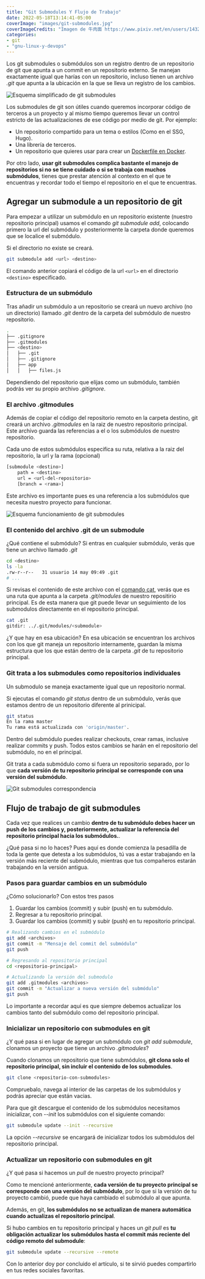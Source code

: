 ```yaml
---
title: "Git Submodules Y Flujo de Trabajo"
date: 2022-05-18T13:14:41-05:00
coverImage: "images/git-submodules.jpg"
coverImageCredits: "Imagen de 牛肉面 https://www.pixiv.net/en/users/14326617"
categories:
- git
- "gnu-linux-y-devops"
---
```


Los git submodules o submódulos son un registro dentro de un repositorio de git que apunta a un commit en un repositorio externo. Se manejan exactamente igual que harías con un repositorio, incluso tienen un archivo *.git* que apunta a la ubicación en la que se lleva un registro de los cambios.

![Esquema simplificado de git submodules](images/git-submodulo-esquema-basico.jpg "Esquema simplificado de git submodules")

Los submodules de git son útiles cuando queremos incorporar código de terceros a un proyecto y al mismo tiempo queremos llevar un control estricto de las actualizaciones de ese código por medio de git. Por ejemplo:

* Un repositorio compartido para un tema o estilos (Como en el SSG, Hugo).
* Una librería de terceros.
* Un repositorio que quieres usar para crear un [Dockerfile en Docker](https://coffeebytes.dev/tutorial-de-comandos-basicos-de-docker/).

Por otro lado, **usar git submodules complica bastante el manejo de repositorios si no se tiene cuidado o si se trabaja con muchos submódulos**, tienes que prestar atención al contexto en el que te encuentras y recordar todo el tiempo el repositorio en el que te encuentras.

## Agregar un submodule a un repositorio de git

Para empezar a utilizar un submódulo en un repositorio existente (nuestro repositorio principal) usamos el comando *git submodule add*, colocando primero la url del submódulo y posteriormente la carpeta donde queremos que se localice el submódulo. 

Si el directorio no existe se creará.

```bash
git submodule add <url> <destino>
```

El comando anterior copiará el código de la url `<url>` en el directorio `<destino>` especificado.

### Estructura de un submódulo

Tras añadir un submódulo a un repositorio se creará un nuevo archivo (no un directorio) llamado *.git* dentro de la carpeta del submódulo de nuestro repositorio. 

```bash
.
├── .gitignore
├── .gitmodules
├── <destino>
│   ├── .git
│   ├── .gitignore
│   ├── app
│   │   ├── files.js
```

Dependiendo del repositorio que elijas como un submódulo, también podrás ver su propio archivo *.gitignore*.

### El archivo .gitmodules

Además de copiar el código del repositorio remoto en la carpeta destino, git creará un archivo *.gitmodules* en la raiz de nuestro repositorio principal. Este archivo guarda las referencias a el o los submódulos de nuestro repositorio. 

Cada uno de estos submódulos especifica su ruta, relativa a la raiz del repositorio, la url y la rama (opcional)

```bash
[submodule <destino>]
    path = <destino>
    url = <url-del-repositorio>
    [branch = <rama>]
```

Este archivo es importante pues es una referencia a los submódulos que necesita nuestro proyecto para funcionar.

![Esquema funcionamiento de git submodules](images/funcionamiento-git-submodules.jpg "Esquema del funcionamiento de git submodules")

### El contenido del archivo .git de un submodule

¿Qué contiene el submódulo? Si entras en cualquier submódulo, verás que tiene un archivo llamado *.git*

```bash
cd <destino>
ls -la 
.rw-r--r--   31 usuario 14 may 09:49 .git
# ...
```

Si revisas el contenido de este archivo con el [comando cat](https://coffeebytes.dev/comandos-de-gnu-linux-basicos-que-deberias-conocer/), verás que es una ruta que apunta a la carpeta *.git/modules* de nuestro repositirio principal. Es de esta manera que git puede llevar un seguimiento de los submodulos directamente en el repositorio principal.

```bash
cat .git
gitdir: ../.git/modules/<submodule>
```

¿Y que hay en esa ubicación? En esa ubicación se encuentran los archivos con los que git maneja un repositorio internamente, guardan la misma estructura que los que están dentro de la carpeta *.git* de tu repositorio principal.

### Git trata a los submodules como repositorios individuales

Un submodulo se maneja exactamente igual que un repositorio normal. 

Si ejecutas el comando *git status* dentro de un submódulo, verás que estamos dentro de un repositorio diferente al prinicipal.

```bash
git status
En la rama master
Tu rama está actualizada con 'origin/master'.
```

Dentro del submódulo puedes realizar checkouts, crear ramas, inclusive realizar commits y push. Todos estos cambios se harán en el repositorio del submódulo, no en el principal.

Git trata a cada submódulo como si fuera un repositorio separado, por lo que **cada versión de tu repositorio principal se corresponde con una versión del submódulo**.

![Git submodules correspondencia](images/git-submodules-correspondencia.jpg)

## Flujo de trabajo de git submodules

Cada vez que realices un cambio **dentro de tu submódulo debes hacer un push de los cambios y, posteriormente, actualizar la referencia del repositorio principal hacia los submódulos.**. 

¿Qué pasa si no lo haces? Pues aquí es donde comienza la pesadilla de toda la gente que detesta a los submódulos, tú vas a estar trabajando en la versión más reciente del submódulo, mientras que tus compañeros estarán trabajando en la versión antigua.

### Pasos para guardar cambios en un submódulo

¿Cómo solucionarlo? Con estos tres pasos

1. Guardar los cambios (commit) y subir (push) en tu submódulo.
2. Regresar a tu repositorio principal.
3. Guardar los cambios (commit) y subir (push) en tu repositorio principal.

```bash
# Realizando cambios en el submódulo
git add <archivos>
git commit -m "Mensaje del commit del submódulo"
git push

# Regresando al repositorio principal
cd <repositorio-principal>

# Actualizando la versión del submodulo
git add .gitmodules <archivos>
git commit -m "Actualizar a nueva versión del submódulo"
git push
```

Lo importante a recordar aquí es que siempre debemos actualizar los cambios tanto del submódulo como del repositorio principal.

### Inicializar un repositorio con submodules en git

¿Y qué pasa si en lugar de agregar un submódulo con *git add submodule*, clonamos un proyecto que tiene un archivo *.gitmodules*?

Cuando clonamos un repositorio que tiene submódulos, **git clona solo el repositorio principal, sin incluir el contenido de los submodules**.

```bash
git clone <repositorio-con-submodules>
```

Compruebalo, navega al interior de las carpetas de los submódulos y podrás apreciar que están vacias. 

Para que git descargue el contenido de los submódulos necesitamos inicializar, con *--init* los submódulos con el siguiente comando:

```bash
git submodule update --init --recursive
```

La opción *--recursive* se encargará de inicializar todos los submódulos del repositorio principal.

### Actualizar un repositorio con submodules en git

¿Y qué pasa si hacemos un *pull* de nuestro proyecto principal? 

Como te mencioné anteriormente, **cada versión de tu proyecto principal se corresponde con una versión del submódulo**, por lo que si la versión de tu proyecto cambió, puede que haya cambiado el submódulo al que apunta. 

Además, en git, **los submódulos no se actualizan de manera automática cuando actualizas el repositorio principal**. 

Si hubo cambios en tu repositorio principal y haces un *git pull* es **tu obligación actualizar los submódulos hasta el commit más reciente del código remoto del submodule**:

```bash
git submodule update --recursive --remote
```

Con lo anterior doy por concluido el artículo, si te sirvió puedes compartirlo en tus redes sociales favoritas.
